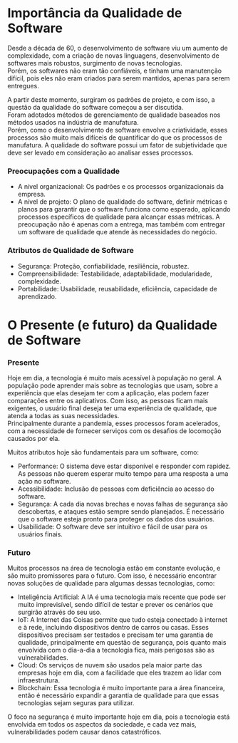 
# Importância da Qualidade de Software

Desde a década de 60, o desenvolvimento de software viu um aumento de complexidade, com a criação de novas linguagens, desenvolvimento de softwares mais robustos, surgimento de novas tecnologias.  
Porém, os softwares não eram tão confiáveis, e tinham uma manutenção difícil, pois eles não eram criados para serem mantidos, apenas para serem entregues.

A partir deste momento, surgiram os padrões de projeto, e com isso, a questão da qualidade do software começou a ser discutida.  
Foram adotados métodos de gerenciamento de qualidade baseados nos métodos usados na indústria de manufatura.  
Porém, como o desenvolvimento de software envolve a criatividade, esses processos são muito mais difíceis de quantificar do que os processos de manufatura. A qualidade do software possui um fator de subjetividade que deve ser levado em consideração ao analisar esses processos.

### Preocupações com a Qualidade

- A nível organizacional: Os padrões e os processos organizacionais da empresa. 
- A nível de projeto: O plano de qualidade do software, definir métricas e planos para garantir que o software funciona como esperado, aplicando processos específicos de qualidade para alcançar essas métricas. A preocupação não é apenas com a entrega, mas também com entregar um software de qualidade que atende às necessidades do negócio.

### Atributos de Qualidade de Software

- Segurança: Proteção, confiabilidade, resiliência, robustez.
- Compreensibilidade: Testabilidade, adaptabilidade, modularidade, complexidade.
- Portabilidade: Usabilidade, reusabilidade, eficiência, capacidade de aprendizado.

# O Presente (e futuro) da Qualidade de Software

### Presente

Hoje em dia, a tecnologia é muito mais acessível à população no geral. A população pode aprender mais sobre as tecnologias que usam, sobre a experiência que elas desejam ter com a aplicação, elas podem fazer comparações entre os aplicativos. Com isso, as pessoas ficam mais exigentes, o usuário final deseja ter uma experiência de qualidade, que atenda a todas as suas necessidades.  
Principalmente durante a pandemia, esses processos foram acelerados, com a necessidade de fornecer serviços com os desafios de locomoção causados por ela.

Muitos atributos hoje são fundamentais para um software, como:
- Performance: O sistema deve estar disponível e responder com rapidez. As pessoas não querem esperar muito tempo para uma resposta a uma ação no software.
- Acessibilidade: Inclusão de pessoas com deficiência ao acesso do software.
- Segurança: A cada dia novas brechas e novas falhas de segurança são descobertas, e ataques estão sempre sendo planejados. É necessário que o software esteja pronto para proteger os dados dos usuários.
- Usabilidade: O software deve ser intuitivo e fácil de usar para os usuários finais.

### Futuro

Muitos processos na área de tecnologia estão em constante evolução, e são muito promissores para o futuro. Com isso, é necessário encontrar novas soluções de qualidade para algumas dessas tecnologias, como:

- Inteligência Artificial: A IA é uma tecnologia mais recente que pode ser muito imprevisível, sendo difícil de testar e prever os cenários que surgirão através do seu uso.
- IoT: A Internet das Coisas permite que tudo esteja conectado à internet e à rede, incluindo dispositivos dentro de carros ou casas. Esses dispositivos precisam ser testados e precisam ter uma garantia de qualidade, principalmente em questão de segurança, pois quanto mais envolvida com o dia-a-dia a tecnologia fica, mais perigosas são as vulnerabilidades.
- Cloud: Os serviços de nuvem são usados pela maior parte das empresas hoje em dia, com a facilidade que eles trazem ao lidar com infraestrutura.
- Blockchain: Essa tecnologia é muito importante para a área financeira, então é necessário expandir a garantia de qualidade para que essas tecnologias sejam seguras para utilizar.

O foco na segurança é muito importante hoje em dia, pois a tecnologia está envolvida em todos os aspectos da sociedade, e cada vez mais, vulnerabilidades podem causar danos catastróficos.